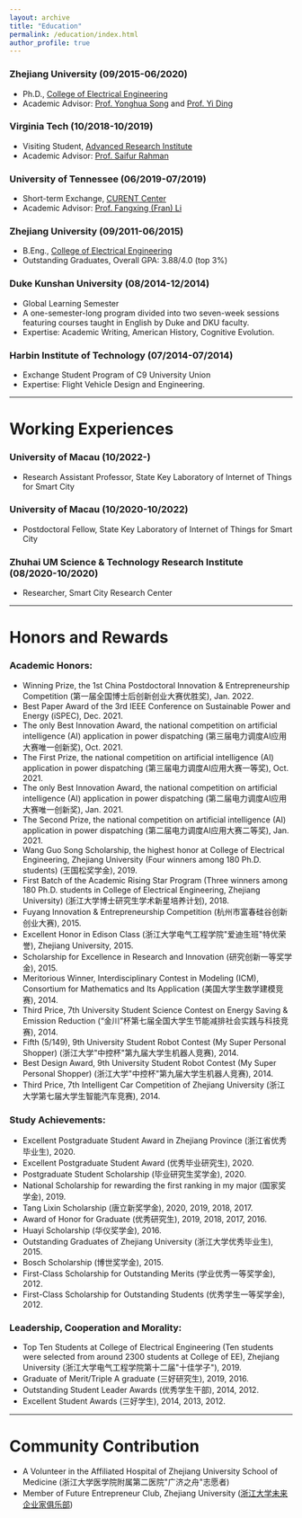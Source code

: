```yaml
---
layout: archive
title: "Education"
permalink: /education/index.html
author_profile: true
---
```


### Zhejiang University (09/2015-06/2020) 

- Ph.D., [College of Electrical Engineering](http://ee.zju.edu.cn/)
- Academic Advisor: [Prof. Yonghua Song](https://rto.um.edu.mo/biography/) and [Prof. Yi Ding](https://person.zju.edu.cn/en/110)



### Virginia Tech (10/2018-10/2019)

- Visiting Student, [Advanced Research Institute](https://ari.vt.edu/)
- Academic Advisor: [Prof. Saifur Rahman](http://www.saifurrahman.org/)



### University of Tennessee (06/2019-07/2019)

- Short-term Exchange, [CURENT Center](https://curent.utk.edu/)
- Academic Advisor: [Prof. Fangxing (Fran) Li](http://web.eecs.utk.edu/~fli6/)



### Zhejiang University (09/2011-06/2015)

- B.Eng., [College of Electrical Engineering](http://ee.zju.edu.cn/)
- Outstanding Graduates, Overall GPA: 3.88/4.0 (top 3%)

 

### Duke Kunshan University (08/2014-12/2014)

- Global Learning Semester
- A one-semester-long program divided into two seven-week sessions featuring courses taught in English by Duke and DKU faculty.
- Expertise: Academic Writing, American History, Cognitive Evolution.



### Harbin Institute of Technology (07/2014-07/2014)

- Exchange Student Program of C9 University Union
- Expertise: Flight Vehicle Design and Engineering.





------

# Working Experiences

### University of Macau (10/2022-)

- Research Assistant Professor, State Key Laboratory of Internet of Things for Smart City



### University of Macau (10/2020-10/2022)

- Postdoctoral Fellow, State Key Laboratory of Internet of Things for Smart City



### Zhuhai UM Science & Technology Research Institute (08/2020-10/2020)

- Researcher, Smart City Research Center





------

# Honors and Rewards

### **Academic Honors:**

- Winning Prize, the 1st China Postdoctoral Innovation & Entrepreneurship Competition (第一届全国博士后创新创业大赛优胜奖), Jan. 2022.
- Best Paper Award of the 3rd IEEE Conference on Sustainable Power and Energy (iSPEC), Dec. 2021.
- The only Best Innovation Award, the national competition on artificial intelligence (AI) application in power dispatching (第三届电力调度AI应用大赛唯一创新奖), Oct. 2021.
- The First Prize, the national competition on artificial intelligence (AI) application in power dispatching (第三届电力调度AI应用大赛一等奖), Oct. 2021.
- The only Best Innovation Award, the national competition on artificial intelligence (AI) application in power dispatching (第二届电力调度AI应用大赛唯一创新奖), Jan. 2021.
- The Second Prize, the national competition on artificial intelligence (AI) application in power dispatching (第二届电力调度AI应用大赛二等奖), Jan. 2021.
- Wang Guo Song Scholarship, the highest honor at College of Electrical Engineering, Zhejiang University (Four winners among 180 Ph.D. students) (王国松奖学金), 2019.
- First Batch of the Academic Rising Star Program (Three winners among 180 Ph.D. students in College of Electrical Engineering, Zhejiang University) (浙江大学博士研究生学术新星培养计划), 2018.
- Fuyang Innovation & Entrepreneurship Competition (杭州市富春硅谷创新创业大赛), 2015.
- Excellent Honor in Edison Class (浙江大学电气工程学院"爱迪生班"特优荣誉), Zhejiang University, 2015.
- Scholarship for Excellence in Research and Innovation (研究创新一等奖学金), 2015.
- Meritorious Winner, Interdisciplinary Contest in Modeling (ICM), Consortium for Mathematics and Its Application (美国大学生数学建模竞赛), 2014.
- Third Price, 7th University Student Science Contest on Energy Saving & Emission Reduction (“金川”杯第七届全国大学生节能减排社会实践与科技竞赛), 2014.
- Fifth (5/149), 9th University Student Robot Contest (My Super Personal Shopper) (浙江大学"中控杯"第九届大学生机器人竞赛), 2014.
- Best Design Award, 9th University Student Robot Contest (My Super Personal Shopper) (浙江大学"中控杯"第九届大学生机器人竞赛), 2014.
- Third Price, 7th Intelligent Car Competition of Zhejiang University  (浙江大学第七届大学生智能汽车竞赛), 2014.

### **Study Achievements:**

- Excellent Postgraduate Student Award in Zhejiang Province (浙江省优秀毕业生), 2020.
- Excellent Postgraduate Student Award (优秀毕业研究生), 2020.
- Postgraduate Student Scholarship (毕业研究生奖学金), 2020.
- National Scholarship for rewarding the first ranking in my major (国家奖学金), 2019. 
- Tang Lixin Scholarship (唐立新奖学金), 2020, 2019, 2018, 2017.
- Award of Honor for Graduate (优秀研究生), 2019, 2018, 2017, 2016.
- Huayi Scholarship (华仪奖学金), 2016.
- Outstanding Graduates of Zhejiang University (浙江大学优秀毕业生), 2015.
- Bosch Scholarship (博世奖学金), 2015.
- First-Class Scholarship for Outstanding Merits (学业优秀一等奖学金), 2012.
- First-Class Scholarship for Outstanding Students (优秀学生一等奖学金), 2012.

### **Leadership, Cooperation and Morality:**

- Top Ten Students at College of Electrical Engineering (Ten students were selected from around 2300 students at College of EE), Zhejiang University (浙江大学电气工程学院第十二届"十佳学子"), 2019.
- Graduate of Merit/Triple A graduate (三好研究生), 2019, 2016.
- Outstanding Student Leader Awards (优秀学生干部), 2014, 2012.
- Excellent Student Awards (三好学生), 2014, 2013, 2012.



------

# Community Contribution

- A Volunteer in the Affiliated Hospital of Zhejiang University School of Medicine (浙江大学医学院附属第二医院"广济之舟"志愿者)
- Member of Future Entrepreneur Club, Zhejiang University ([浙江大学未来企业家俱乐部](https://baike.baidu.com/item/未来企业家俱乐部/22222219))